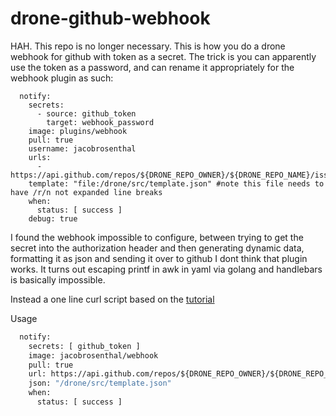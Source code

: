 drone-github-webhook
========================


HAH. This repo is no longer necessary. This is how you do a drone webhook for github with token as a secret. The trick is you can apparently use the token as a password, and can rename it appropriately for the webhook plugin as such:
```
  notify:
    secrets:
      - source: github_token
        target: webhook_password
    image: plugins/webhook
    pull: true
    username: jacobrosenthal
    urls:
      - https://api.github.com/repos/${DRONE_REPO_OWNER}/${DRONE_REPO_NAME}/issues/${DRONE_PULL_REQUEST}/comments
    template: "file:/drone/src/template.json" #note this file needs to have /r/n not expanded line breaks
    when:
      status: [ success ]
    debug: true

```

I found the webhook impossible to configure, between trying to get the secret into the authorization header and then generating dynamic data, formatting it as json and sending it over to github I dont think that plugin works. It turns out escaping printf in awk in yaml via golang and handlebars is basically impossible.

Instead a one line curl script based on the [tutorial](http://readme.drone.io/plugins/creating-custom-plugins-bash/)

Usage
```Dockerfile
  notify:
    secrets: [ github_token ]
    image: jacobrosenthal/webhook
    pull: true
    url: https://api.github.com/repos/${DRONE_REPO_OWNER}/${DRONE_REPO_NAME}/issues/${DRONE_PULL_REQUEST}/comments
    json: "/drone/src/template.json"
    when:
      status: [ success ]
```
